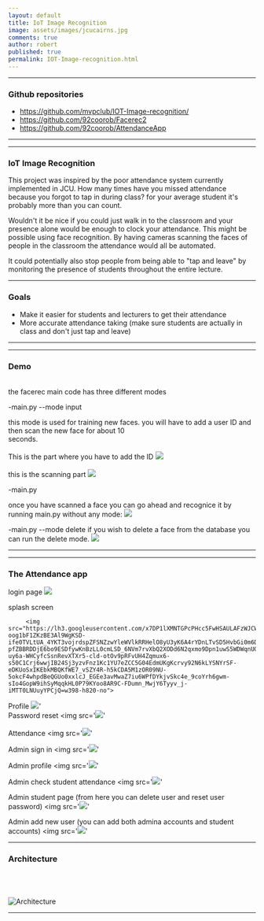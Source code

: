 ```yaml
---
layout: default
title: IoT Image Recognition
image: assets/images/jcucairns.jpg
comments: true
author: robert
published: true
permalink: IOT-Image-recognition.html
---
```


---

### Github repositories

- https://github.com/mvpclub/IOT-Image-recognition/
- https://github.com/92coorob/Facerec2
- https://github.com/92coorob/AttendanceApp


---

---

### IoT Image Recognition
This project was inspired by the poor attendance system currently implemented in JCU. How many times have you missed attendance because you forgot to tap in during class? for your average student it's probably more than you can count.

Wouldn't it be nice if you could just walk in to the classroom and your presence alone would be enough to clock your attendance.
This might be possible using face recognition. By having cameras scanning the faces of people in the classroom the attendance would all be automated.

It could potentially also stop people from being able to "tap and leave" by monitoring the presence of students throughout the entire lecture.


---

### Goals

- Make it easier for students and lecturers to get their attendance
- More accurate attendance taking (make sure students are actually in class and don't just tap and leave)


---


---

### Demo
<br>
the facerec main code has three different modes
  
  -main.py --mode input
  
  this mode is used for training new faces. you will have to add a user ID and then scan the new face for about 10<br> 
  seconds.
  <br>
  <br>
  This is the part where you have to add the ID
   <img src="https://lh3.googleusercontent.com/VLh3qF9ZyQkGXGse-9Shc1It49DAWqWO2vLR94Yph34kjJGEX0fcEBe1DvOOWKnWOP4qg-vBA0n-ybE0j-Dn6eqlAU2mrjGCO2BqlwkUc3_4Y5ucUclO7fNk35cQ8GRU_h_VJ6HkA1WwZY2cbxn8GpzzYDm_ukFI18yu9QKAJCbtdtiY-CjZyqR_ZAbFv8AV4EiFIw8prOQFSIZUcIHxMhpC0VexO2MZLgossfGO2gGl5wmc89JJIXkbWQswYKNj7CswkSUBnqyr8CcI5l9Hposj9m7w5Vze0Dtby4hEWYyRUv0VIZ8IPLFXzSyyiOJvIwwAeAE6LzXRxNiyOdyL5G55ZTG9_qysfwYllvMqybawGmm5tHTPT1ef_l-bC3Kad8KUEum2ksQCZC5XErQ92iUv6hxzRsxPl51e0AybKyi9wtZv9_LV3uKCpXMuV1Yaoafuj-YdNqObS4aKWC7HiXXQRbv8_qP5s5xaO2RKq_IhjBcltKGG2NAW3tPNb-7QiEkkM-hGvxwB63lUsvvORuXP_LaYaPx8nR52BSoJmmd653eMRaVSbKBlX_cUEbNda7LQ_sVZiAvsp7NmDc1oJIsj4zvQOmbFpnzt0h80b-dPa1B9U4rGrdjJnsD19oh_KWsztbLCIhNG7DN5H8ko8uRp=w979-h446-no">
   <br>
  <br>
  this is the scanning part
      <img src="https://lh3.googleusercontent.com/RBPqs7Dp51NvO4HHT4FlSGJ6RrTbsj7qI9XPUes98iKwf9uiaDyfUxbXZNSpAWlm1ZzGLv2vWIw698nDESb6p6I0Fxf9mMvpRAIFlF0KER1HkYtIgYEUgS4cWpP7_wMlWuurDr_EfAIv5VwVe2mrCuwtwMuIznP6RlkWvacBUD1XJrTEksN6ma6C2i4Lv63ZZJTuVZZ93e8vrDIaqzEkZfTrIPRTM-nPeG_ZQpCGk5cB3h1FQJyXU1izlakTfSpYRRszmBL-O4zoQeUcRB_u_7DvbHIWJbIg38HdPCALqk5xD7a-kZcH81uunBcJhxjBwlp4xPNHe2W4IvPefPFFB74r8ogGlTcw7glCEV90fdZXEX47qeyDsW9C_UeTVU7etTC9a-sm3HlMh0s4e8fa7Y_07mMqd8wrBXuK0FgV1lY__WX2PHBITD6jHbMP7L3RV1xsxCe3vuUeUlAVJvpdVMjAPcLFhknhR-x4QRbVrKZSUjooBVXTNhKg7PA0ueIATYuiJm-d3vEbQ2yqaiTLlEKnIZUKJsOMIUToee6ARqYCfPKWj6Sh__eu4kr57yvl-GEjLYuxmWLLxy_viYv8sgVCO-vykJMnc0v0TOuufK9bSEZDh1aQKOJ7hLcQMyKOjKBSymIp0Pi1DatxLDHRS5gH=w1375-h706-no">
      

  
  -main.py
  
   once you have scanned a face you can go ahead and recognice it by running main.py without any mode:
       <img src="https://lh3.googleusercontent.com/PL_xzj5PHO9pgjoafZ3uM2NnYY_KVny5TGSZL4LrWJ9RN_THB54ZdntZ_mAmR9RTWxlk-85W1KBWcWwNqJgdnzV6d8ASFSF_YfYQmwd7yZzWX3_orE2f0mcjeLPnoyhqddwWgQeH-SjrYlPKsOTfbEXOeHA2D_nQtAEe79HuF5EmTVvZ-jDZXC7-xpSF2PKs1nmx_ywznyywzHXmSX-NRkt7daWNF3Er_yUiTpKjQ55tyFnRN2Mrm1iG-B-O5vVOYevGzwvvhkJ0seqAlphK9_E5sFAB_Ayw1xBveLzMrN2pLYh_AA2DXiu9mNCuJKhM0jW5QDTFRkPNs0d9oDPIaryi9I3b8XbT5GBvndrxMI9_-Uj2XQCqjUlG1M5M5q_0wrSypTvjTeFnlU7R1Ri46YvEZGGa4tszphmr_GCTb5oYlYi0ddLpY0OnkU6DgwlrOJ9n_NVH9mKJdvBXYzSGHAvIFurHcBLz_TzOyEgBny4e2oXdvpdpmBPAuo6V6AZ1B9Srm5GYLzzZIttydDHrXK_I5iLlmKMYIK6G0tlBucSBcE_7od5FkvCo8_BZt7-Hp6u2GGlNOEz-iKwhfB4BeghHX3BdBTwkPQSMc3xX2iTERJTAR5J0DqW0bWCGU-p9e3CGZk1Kdz6NzsODTnX1MxLP=w1718-h966-no">
       
   
  -main.py --mode delete
  if you wish to delete a face from the database you can run the delete mode.
         <img src="https://lh3.googleusercontent.com/1GGU2IQ8BfRTy99_rs20R7d_b2gbPYFnzxXXqeF4KObJAynaSTpEq9KCX3aiXbHndxSlzYtDuec-Uji-K0lnLa5dcfB335csw59oQZL5OFyC96CEpE9tbo_uy2cKU6dOZzKqRH8OxSzCdopBO61d-4o1xYqQcBA79nPLFWx4fMYP70UeMUgfnJYVlv1GZKxb6THUfOmsJWnTAzhN9MrXVhRJ3RRb-Vohuff2yJj_3fb092RpBj9QkRcRdeDt8MWg_X1yrmXo5NFdqTMIy9u7BBYmOVLfPcklljJtno9OBKl0wswNFfI4NLsSr5PlvbS1UG_F56Pd1j5smuVuNFIpOBzwmmkI3NdbKtXuidb6lU494ym2kCIWIZogte39y-bOM0BpCOFgsrzBUOr1mrXA6t8ctU3FZcE78rh1ZRG0VCLh5Dw5mJ1IKPB4Iq14g8U4VQkqadqmUSUrzf3MVsoj6XuTbKqIpgqsOiGbTaE08SKY36jAdLxpCXZNLoxXEqUcYwhgCVY0DvgO_mAMQ0guMA0VK5OpEqg0dHt3RBEs4BNh55ntbriAskaeGxwpp5-f-0fSAemWYiosRJ_TQPsei3VoSj8lqgoQ5kXKt5TtT7h0jkYIS6FjvhjpwLMIFFTpWK_I182OhRhZioOK4juA63G4=w428-h147-no">



---

---

### The Attendance app

login page
         <img src="https://lh3.googleusercontent.com/1cggzTHJRXbCQT8Wz0wy-bNlpO427THBIlIHsJpPsjKLAkKQ6Lh9QDm9RznX7BsZTs_skcv-sshJDXEOyFWUWzV1yix7bFQRjVIO1AlZqBVyUwRqdDbvtmVAjEWmHc-pnwD79dgSrhN-QNCETUV2uocBUYHJJ8Ivevzhj8wuUoZUBCN7y5dLEM4Q5GDiaB9p6SFrdAY5iGquB_m62JS-2GUDGqcP1iYjKnZOx9Whl8C6MHwK1jjuu_QPbOEoDJxbidoVJ72F6hX0i5-IweoqRiqJzUz4jnTD394AaNvDMHX3lPMl_hiAZ4oEv757j5-qdRTwER5vuSYprD1MPEsouToavSMbd-V5EenrrIunnaDZAsB0D_9bk-mhnvQFu9o0HYC8cjn7XLn07MoZJ-8Q_bsC7iF7X42FRtAdoiKeJPnF1R9PcLZlw2HqW4jue24k5bQF70FqGcWkoYqOERCZitnnXzJtMs2X8DVwGYQDyrwusMWx5w9L51uUGoJ6aDBpS3Q-XZkfFUWYjqnwhAtCjPZSGftp419dCEoMJYIGya3luIIxa3yPZ0CtYroienWs2fyXMhrR1I3JJzy1xgcSRJ1g2IeG4JxsLjp_O55JfhY_ep-5jAX-4X3VreLP85_zlthA4Xle576YlkqwedqV4pYr=w397-h809-no">
         
splash screen

         <img src="https://lh3.googleusercontent.com/x7DP1lXMNTGPcPHcc5FwHSAULAFzWJCWifuo4C4fHqH5GRixNQpY5n9X-oog1bF1ZKzBE3Al9WgKSD-ife0TVLtUA_4YKT3vojrdspZFSNZzwYleWVlkRRHelO8yU3yK6A4rYDnLTvSD5HvbGi0m6DXvJ3sgsJlVlM47kel5IrEzbEmLbNtX8FajqvWa0p25kKED58oUppjUuHgcLgJ96s2Ho-pfZBBRDDjE6bo9ESDfywKnBzLL0cmLSD_6NVm7rvXbQ2XODd6N2qxmo9Dpn1uwS5WDWqnUQHKsHi11OKQfhaHd5aevucj9GhnT1t82d7y70Ic8w9xZSg07WJTNoSuvPq4fK_aUm1ReaI9tHoMWFQNz81URpGP1Dq-uy6a-WHCyfcSsnRevXTXr5-cld-otOv9pRFvUH4Zqmux6-s50C1Crj6wwjIB24Sj3yzvFnz1Kc1YU7eZCC5G04EdmUKgKcrvy92N6kLYSNYrSF-eDKUoSxIKEbkMBQKfWE7_vSZY4R-h5kCDA5M1zOR09NU-5okcF4whpdBeQGUo0xxlcJ_EGEe3avMwaZ7iu6WPfDYkjvSkc4e_9coYrh6gwm-sIo4GopW9ihSyMqqkHL0P79KYoo8AR9C-FDumn_MwjY6Tyyv_j-iMTT0LNUuyYPCjQ=w398-h820-no">
	 
Profile
<img src="https://lh3.googleusercontent.com/cQIRHLw4tMgxcnBRBk069VYGuHjXhs8tOFfX31sSMS6I3JKz8RYmomvIHgnJwx8d-MCZ19jnFB3CqSlkrv98eIflWSQoSxSiey5KSfG__qnuP6AlBwmuxKnzoG-Crsiid3uuFnX5yV_q7EGcKsTKXVA2YePr5cRtNN0jsw_VcSALVJHv1x9dVKSHWJSEXIUOuP-i7c6IxjiG4DooAHThoW7XrANJmYvn78sWBPlXMl-GPX645Pe_XzKlQs7HhsT0o5U8I29J-S6q70qEmPm5G5KQKqHe6EaRryKLtWxvTo-9haqKid6IpM_WRWIDPcPS9CixaGxJXeLmtVrFFUFJaEVA6jDUDM40exAUVwvUdljmxt-GHIRztsJz-FrBQ0hAUDNbLzua39ufL-8Yk-SlpeSSuzufTT2s8dFv7mbPg5tnNtVQkIz00k-w5eDASy9UTwMeaETo_IXpipluf7MJjTYjadeQM5SLkaFby7aOogin9agb06W1FLc6XOhFSXkLV7uWPG6HtgB3ml_FASqMlOPBkVmpnwO3ABZHvurBLYxLWU37BSwFmbITcb-X2JdgNTDrs-BpYCtT-ARhvsZZtF8FAw8lK0RDkQIQoYcdE1TJm9Sbn8ezo1GVPcRcuTD0JsmGWBf0iqjlyG_os8lnMY7Q=w397-h813-no">'  
Password reset
<img src='<img src="https://lh3.googleusercontent.com/kTnr_fNnhtGrHDWnTOksFnVVuYMCpTTQuXVzfk9KDs5a93bQoaBinn38DJy3xYjkaZnzfgrnsDUSbzsVRRDBqKRpuz6FWbbguIFooJzHC4SrskjTEh04iJ9UEqivkmWp8EE-s_RtIuqOojPNzzpQH2TZ-mHq5R4s3QTFhf-9dFUF5ArzwaK3XPUaQpqvpLrmxZZMa9qspcC1R2glNChPOrosFwkGbdFvx6BptOYxICj3CZPGNgkP6QoXapRpu7MevgWPclmve3Bea4oaSgTxXpdDJfyR5qwHbos5G-gxIczQVPl8wbMaaC88-Ke4Um7jyoEDUq7bxKPYwdj2QTmGMTRM6XcXzya0pMj8yIhfzgz903QkHkduR_v-K-ZT6PJKgB2knfx0EC6gGghXVrusZVsXh0r_yEexlDUFhI1GinzFsuNOckXhg47B0_3oex_exsgloBWz93oCrkrkOny3qpulw-Tssy1-yc-QDQ1DHUfVjSjt7GyLg-Uc_WfEyGc3Om7177qCjhYv2-2IlpYQt2RHPCgBFZrsq8oajP6Y-8krGDlrklv1ou8gsnZ2d7gaDGxGooFTzze3LgE7t5UAxlHzTLPX5dcPbnzj4TZ5MJ6NIIQ9Q_0NPALr4i9Vz8ZJuX_mQcXqsrzZWNfFfqc1-GkN=w409-h816-no">'
<br>
<br>
Attendance
<img src='<img src="https://lh3.googleusercontent.com/jyPamwbYYbImHQBXvnaWIux5YUP3tyhxEPmWvBf2igzT3cil-_KVV5JH5-FZFErAbd9AuodPpXg-pKYsfsgdivqtiPEw10Jr1o1kRUiF0YL2sxLGFbjEDsLcKuyTMBYVkuqau4zoIajXc9LMS5CxpSAZ2ao2uh1Rp-TZEgU-d8B2IhdgkvOiid9OCcYcUjy0655bdYH6DIWmGEp1XvZfhkR7xyqGqls2tn9dD3iibeLOpQ0h7vR2vptywTTlur0m1f51zwM32EX_LTc054xcEBz2BOyVp41g2lVCZbklNROXwaANxPEfJMbCOhMDzlfFg-Lvp7lRIiO05IjTxM1f60rdHkqr05Anezd_p0RNS8Yo5Z26PCXhUx8oTWZ-XBEKxt8KBJU2VFjCd5vaIifiQ55SJDoOXbpZirsZ_AjBYK78Cxnii4saMf97JrX_iv0hcLHR07rfejoXadbyexW0qUHYMjbyoIkr-1Yb8ILQTMbKypmyL9qefOfiMZ6aCx7_68PBYKy6emPZxQ3RoPMjAoFmrG2UPkiqI9j3R7Tl-624aFyMBGcRcFhYDbmYfHisyDn9LI72CSQ4B5e0rFrYYZ3cQOSCFRpD4mlxcZoxsRDLr4jeHd8aV2n25YaD_7WdrjW8G9uDO6CRswwtBLbKWXeP=w398-h819-no">'
     
Admin sign in
<img src='<img src="https://lh3.googleusercontent.com/U-Csbw81gZg7iztrNNjaTkKjaXS--4QC4ESotBtpCMWPpR5js114a4OKGfPeqkS-ZwVcGsarV9TDU_TbtsIERhWCZKzdTPfn-itGwAeqOrb6dj4M58YElv3_gK4WMvHDcwu2U1nlYxaMCDRREONmNGSs2p8fcnsO9xunrcIn2tSkHk-5tG1iurjWKYq9-xdMML86Qj5VG5rscTj2TOCJI7uC8ZjqlthlTPQhqb3uJTRrbuCHobxYDnWeC5SeOWqKZf0WPWNNh8Y09qdwRLbMzrnKnf4p4xpbcTioJlC7GnIXNMAAmjyPsL1SGm4sYZiFld0k4xjvv9Fpn9BWsCXq5GMtgXEaWZjWCr1Bppf-uGCkTjOu7onknyQ1LVm-zQwYKQxCtjxkeNUVoQN4JlDuMxnIFiaXMPzGXHxw48vpDs8FSmqFAb70UKfZ-nzfDAuo6JqSYpvUOiIUlShzd1q0i9UorQt8T5eLAokcWvlT-L_ugtVeWvr_IQtlwO7tAY7SVM190x-5U5XJ9ERz3HXcqja3ytZT8CAvV80SWGHRTVmvYe_0HhH2FOC3CoPtADd2mru2XQf_IBx3zbpc4Rn62RCA7mKTbmsNn8gMQ6V8mfmvRgIaM2zq9o6vKde4fqu7L0qMYjoVBgrV59ndcm-iILGE=w411-h828-no">'

Admin profile
<img src='<img src="https://lh3.googleusercontent.com/PVM55biJe5yeP8AXnp09LK-n9rD57uZLIUSQfKpR6PHR8-rZT39_uQMueA5Au-zcpIh2CPgBJgQ5jDqNIqUcxY9cDaB7bkWMlWfRdDHNMNuqzxnZjuIn_kdOfdhyW8U2SXUl-Dd0MJFqyXw1BwiujH8tGHuLOrPJpmDVb6kD4_IzmNsQnsjTRlLQZZUIEJ8nwDZ8s-_f_byGD_pymg-eNrmP3WKVKqlv-0IN_zpv3Xb0lgI4oMHMPxiMm9BJ5fdluXSBMx7vVd7Ys6YQCYv5filrLUcOIzEYx8QxfZ0Kpks5vC1QsomOUbAmKtfOOJE_5eBnPPiQVGhHoI0Gu9c5_i7QgO7HxU_hoppSGije2qAV_Xs_aPdptQaidedXpXV8e9jGTM9A9lMz7ejXjXfJmUL8EOCvlQAYFjwugBtzfzNZHo5HW0pl_Q1C_pY3A_fTivPoPRnHu13rglYSEfCT98XGJyzuRrAKF80f22T5lI2_Xln1UxP2cOhAIQRJqEYCn3j_CSj2j4VWg_7E63MWds-PYu_3ylc_z4qIcRl42N17_28GZGsAKNb9XBN6QtRGXIVHEHJ95-mTls1AJlQOsLZC5pHXYNqLPsmFb4a6Ewa7UMtSRgwbEBcNGzZNk-TSz5g7OQ2MF7oDj4pmKOf0fksr=w412-h831-no">'

Admin check student attendance
<img src='<img src="https://lh3.googleusercontent.com/q4rAfzX2bsL81FVnDhlvdNNdW3nxf_nok1hy1w23iXsBs9pH_eRb0wO6XpiKpL1daYMmlb1Q9ebhzcj7mYY1hq-5F7e8Xdx9cAdpoIbZZoCovFjqmSmT2UEBB0XzpH8XdiUwYG_Ytl-5r3b0AmGsWxhTWRWMwNmOygp1_fLFIlSGh9RA_MInhsx6afcEebTDmtkouJZ5WaC2fzFVXekT7JEVwI7t21PEVQNiRRulg6Yu6OICr886CmcItfDE4ijQIF7xNqsjLgwdO4kIN_ezc_aRkvqEw_ba_urXiSJmzTrpdK5WPI9CLuGilCW3GNpeR7rG3FETCTBMUQv0OCBx9sWb3kvuCrTjlvq3wGMH_rdjucBhuESeHxLvhaCarA9gww5HbDkxu9-h4ViIG3_jueHCIt1IdBJfLxYfUVn7QZMvVU_xQbDBwZ2MFilbJnPwgsaMygDZPVLd9qJ9Dp80gLGUR4bZFJmiYsYSHYOw8A67QnamiE9N41W3_FFa4Ox2LXK3DA14caiHrh9SAix75xPVjZjGhqn0OQozFZzpTE8Nr5KLqn02pX2qXm170jXMVjBhvWUJv3rRBlU6wSBJhGMFRSDOAxZUqHjiVmkt982oDnPpjobQawamzbF0zcOyOjVv7dZnHziXZ7MyhyTn14zJ=w408-h826-no">'
     
Admin student page (from here you can delete user and reset user password)
<img src='<img src="https://lh3.googleusercontent.com/Zgxg8Q5n1RN7kJx2dinFspvTCwuEmkHYxdbVnbZXKIsvCNaHXJA-_AHJLaShuwmy0KQPRa-9Ee3cogWBbwsF_6a8hqsneaGcZOGd1rlP5j_wIDwUvld4o6nsHZMeWAwUnF7LjE1N5MBogyXFF8_qBCd3YIN60U-3PqJn9A-TLF_TRNtXgNh6UJr4Xnrh9aUQn7cnso56eEBTPQYKor_YYuovkpCzzV0Xxpti0rd3TSOUHLYU1slPPvqZJwjpetUlCWe6G8wHWst6ccYkW0_KiwamNN-_l_YLxXBQ2vL7ZwMOx7SqiLZ2BRkrZ43zkaWagAqw1xHDHpWPAjexz9gSo7FgmkTjVE8QqxJ0HIK2we5Z2i2kby2Q14xE7Sjr8LkITsAAtPBra2CC7y34961qgudS9EHqiC2qpJSCmbqv20lhP2utef_IHSVzZq1awnTXrivdKTg9iDOB9M0aA9cJF4qBL0AtglT48odVw_8kBvJ7b3celzGBHuZjICv8TeiuhPXHzvhq--kpSGGwx30CDS66zy2_xxro7hMfULx0ySc87wBRyJBddEHG38UXU2I0rawlhUdZ3Uov8kO6M-opMwjhI6qBVMWjGJxPDW63GuUxiLO6PjAFDongy9BcLlgIl5f3_zB7Il3kzUTkjO2iXu6I=w413-h832-no">'

Admin add new user (you can add both admina accounts and student accounts)
<img src='<img src="https://lh3.googleusercontent.com/dCjYH0IxBv7fOfKOBE_SoyDhypT3pvzvEDDc1jU4FzGo_dv97N7f0kO88AvW2dTHOr21JcDeUIN6ekcghdJuwM54aFhZMPsPkiUdrsqkZBDHircGzxB5DnUfEM9xem06i8KEHu45uOunOBR7Y-YrewnHHW142Toy5y36RxNyUUMfdgHimKkOuRPtjYZ2DOVOjlLkMkRnV4hvwooeR0ddsm-OlQultkWXyKyaNfSofKNNgsNKiF8jaFfBZsOaJOJYu7Tl95qaxqPRi-PhnMwXkaRsuV5aYywdCW5q1qoUTJL_6MROdCsmVrKW8rDu51-TP-X6qPeHdjd7dGJYOjYyhTOUoiSnSxNybNBguPniXsQBTde54Q2E83WtRsx_Ee4OVT9Jav1wxE8F6DZ5yxVsCZpIwBl6qYm116ipB2xhTXPdhA7pJmg4D3qte4ClAZsYcjnlTOiP14dj3w7iQ9iIKz5Z6TpRP-kR0590e-6k8OuuaXbKtbIqaBDOGyWPdY1Dp-FisescQGlgzkV8s9YfRsZuKjA57u7XK6W8CeWwl4SRrxaFnYV8kDsBofT0wdsAgDn-d2eS_eJFQJl2lnnSjLReCSGJnP2OPTZxpUgDaNrK96W0MC6OzJ_OYAUW29RpyJ9tklCmdYovcL2mSAwDQarG=w406-h836-no">'

---



### Architecture
<br>
<br>
<br>

 <img src="https://lh3.googleusercontent.com/Fd9-6wJoZu_JKMzwslRVvgecDp-zYPSjV3cYUvIkmkKJFY5Yo6fpKMbCpLvVuYqQ8sjyacf2BACgbZaN5Za4LEmtF_5onWMeHIGhdUFOS9n2YZNW1uo4n8VuUXDl8yZC_1u043LaSUomzC2sfFlQCE9c3aUWHli9n1UDfG7sIXkJMlWV2whl3daDqYE71gkQeMWz10XYsV-V5PY7sc0q4NgtCt9Z5akadpIX0HjDUNdDjzxtFDOk9XCOenuJhdkGNDFiMCMEIpmaEVG7wgV7GiM3_TQ7z3WGc5TFahSaHERx_FehC6bdsfTICPMX9zfi6l4SnPjUg2GvZhBVdCcO4kSKc3KAReoQA_H9AzsAbJn91nF-_ngbQxRdxlGvb2z2toC0lrfRvYdei5d732i3BgAhSg4o2R1L5QxbfRLzxkgTXmW7CP-XkU3TilCZRXDkUjUCA-QfIS4nCRwyOi7KGmSeXlRTtOtMkJX9wzOvApn058c8zSmi0G90FV-Ln-pKb3DNkZProCKIH9X9UjiKY1U2XxKiPfByf5CfCTP9qROMRuO-ULk4knZ84AZO4XOIc5cxy6WuQWEjZ4lnRzYvQS2tzzqSOUvyya6tK8G6sO7iA7CQewMQpqXIJ8U75KmmIBqgwHrrl8v5VNaTuA=w805-h600-no" alt="Architecture" style="width: -moz-available;">


---
